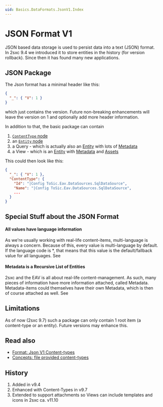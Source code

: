 ```yaml
---
uid: Basics.DataFormats.JsonV1.Index
---
```


# JSON Format V1

JSON based data storage is used to persist data into a text (JSON) format. In 2sxc 9.4 we introduced it to store entities in the history (for version rollback). Since then it has found many new applications. 

## JSON Package
The Json format has a minimal header like this:

```json
{
  "_": { "V": 1 }
}
```

which just contains the version. Future non-breaking enhancements will leave the version on 1 and optionally add more header information. 

In addition to that, the basic package can contain

1. [`ContentType` node](xref:Basics.DataFormats.JsonV1.ContentType)
1. an [`Entity` node](xref:Basics.DataFormats.JsonV1.Entity)
1. a Query - which is actually also an [Entity](xref:Basics.DataFormats.JsonV1.Entity) with lots of [Metadata](xref:Basics.DataFormats.JsonV1.Metadata)
1. a View - which is an [Entity](xref:Basics.DataFormats.JsonV1.Entity) with [Metadata](xref:Basics.DataFormats.JsonV1.Metadata) and [Assets](xref:Basics.DataFormats.JsonV1.Assets)

This could then look like this: 

```json
{
  "_": { "V": 1 },
  "ContentType": {
    "Id": "|Config ToSic.Eav.DataSources.SqlDataSource",
    "Name": "|Config ToSic.Eav.DataSources.SqlDataSource",
    ...
  }
}
```

## Special Stuff about the JSON Format

#### All values have language information

As we're usually working with real-life content-items, multi-language is always a concern. Because of this, every value is multi-language by default. If the language code is *, that means that this value is the default/fallback value for all languages. See [](xref:Basics.DataFormats.JsonV1.Value)

#### Metadata is a Recursive List of Entities

2sxc and the EAV is all about real-life content-management. As such, many pieces of information have more information attached, called Metadata. Metadata-items could themselves have their own Metadata, which is then of course attached as well. See [](xref:Basics.DataFormats.JsonV1.Metadata)


## Limitations

As of now (2sxc 9.7) such a package can only contain 1 root item (a content-type or an entity). Future versions may enhance this.  

## Read also

* [Format: Json V1 Content-types](xref:Basics.DataFormats.JsonV1.ContentType)
* [Concepts: file provided content-types](xref:Basics.Data.ContentTypes.FileStorage)

## History

1. Added in v9.4
1. Enhanced with Content-Types in v9.7
1. Extended to support attachments so Views can include templates and icons in 2sxc ca. v11.10
